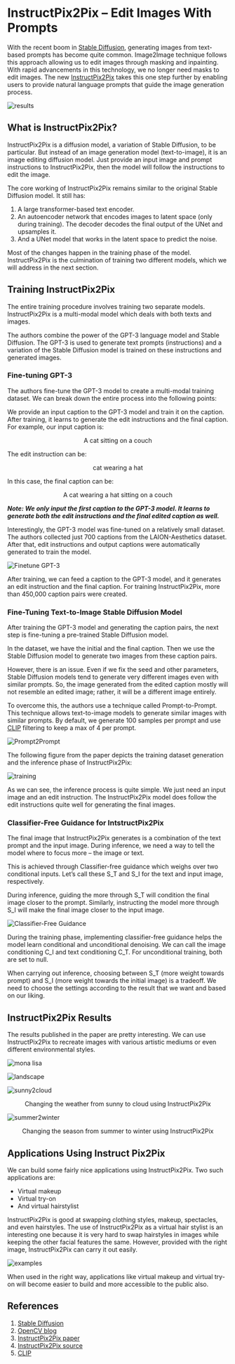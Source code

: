 # InstructPix2Pix – Edit Images With Prompts

With the recent boom in [Stable Diffusion](https://github.com/Stability-AI/stablediffusion), generating images from text-based prompts has become quite common. Image2Image technique follows this approach allowing us to edit images through masking and inpainting. With rapid advancements in this technology, we no longer need masks to edit images. The new [InstructPix2Pix](https://arxiv.org/abs/2211.09800) takes this one step further by enabling users to provide natural language prompts that guide the image generation process.

![results](images/instructpix2pix-results.png)

## What is InstructPix2Pix?

InstructPix2Pix is a diffusion model, a variation of Stable Diffusion, to be particular. But instead of an image generation model (text-to-image), it is an image editing diffusion model. Just provide an input image and prompt instructions to InstructPix2Pix, then the model will follow the instructions to edit the image.

The core working of InstructPix2Pix remains similar to the original Stable Diffusion model. It still has:

1. A large transformer-based text encoder.
2. An autoencoder network that encodes images to latent space (only during training). The decoder decodes the final output of the UNet and upsamples it.
3. And a UNet model that works in the latent space to predict the noise.

Most of the changes happen in the training phase of the model. InstructPix2Pix is the culmination of training two different models, which we will address in the next section.

## Training InstructPix2Pix

The entire training procedure involves training two separate models. InstructPix2Pix is a multi-modal model which deals with both texts and images.

The authors combine the power of the GPT-3 language model and Stable Diffusion. The GPT-3 is used to generate text prompts (instructions) and a variation of the Stable Diffusion model is trained on these instructions and generated images.

### Fine-tuning GPT-3

The authors fine-tune the GPT-3 model to create a multi-modal training dataset. We can break down the entire process into the following points:

We provide an input caption to the GPT-3 model and train it on the caption. After training, it learns to generate the edit instructions and the final caption. For example, our input caption is:

<p align="center">A cat sitting on a couch</p>

The edit instruction can be:

<p align="center">cat wearing a hat</p>

In this case, the final caption can be:

<p align="center">A cat wearing a hat sitting on a couch</p>

***Note: We only input the first caption to the GPT-3 model. It learns to generate both the edit instructions and the final edited caption as well.***

Interestingly, the GPT-3 model was fine-tuned on a relatively small dataset. The authors collected just 700 captions from the LAION-Aesthetics dataset. After that, edit instructions and output captions were automatically generated to train the model.

![Finetune GPT-3](images/instructpix2pix-generating-caption-paris-using-gpt-3.png)

After training, we can feed a caption to the GPT-3 model, and it generates an edit instruction and the final caption. For training InstructPix2Pix, more than 450,000 caption pairs were created.

### Fine-Tuning Text-to-Image Stable Diffusion Model

After training the GPT-3 model and generating the caption pairs, the next step is fine-tuning a pre-trained Stable Diffusion model.

In the dataset, we have the initial and the final caption. Then we use the Stable Diffusion model to generate two images from these caption pairs.

However, there is an issue. Even if we fix the seed and other parameters, Stable Diffusion models tend to generate very different images even with similar prompts. So, the image generated from the edited caption mostly will not resemble an edited image; rather, it will be a different image entirely.

To overcome this, the authors use a technique called Prompt-to-Prompt. This technique allows text-to-image models to generate similar images with similar prompts. By default, we generate 100 samples per prompt and use [CLIP](https://github.com/openai/CLIP) filtering to keep a max of 4 per prompt.

![Prompt2Prompt](images/instructpix2pix-with-and-without-prompt-to-prompt.png)

The following figure from the paper depicts the training dataset generation and the inference phase of InstructPix2Pix:

![training](images/instructpix2pix-training-pipeline.png)

As we can see, the inference process is quite simple. We just need an input image and an edit instruction. The InstructPix2Pix model does follow the edit instructions quite well for generating the final images.

### Classifier-Free Guidance for IntstructPix2Pix

The final image that InstructPix2Pix generates is a combination of the text prompt and the input image. During inference, we need a way to tell the model where to focus more – the image or text.

This is achieved through Classifier-free guidance which weighs over two conditional inputs. Let’s call these S_T and S_I for the text and input image, respectively.

During inference, guiding the more through S_T will condition the final image closer to the prompt. Similarly, instructing the model more through S_I will make the final image closer to the input image.

![Classifier-Free Guidance](images/instructpix2pix-classifier-free-guidance.png)

During the training phase, implementing classifier-free guidance helps the model learn conditional and unconditional denoising. We can call the image conditioning C_I and text conditioning C_T. For unconditional training, both are set to null.

When carrying out inference, choosing between S_T (more weight towards prompt) and S_I (more weight towards the initial image) is a tradeoff. We need to choose the settings according to the result that we want and based on our liking.

## InstructPix2Pix Results

The results published in the paper are pretty interesting. We can use InstructPix2Pix to recreate images with various artistic mediums or even different environmental styles.

![mona lisa](images/instructpix2pix-mona-lisa-transform.png)

![landscape](images/instructpix2pix-landscape-transform.png)

![sunny2cloud](images/instructpix2pix-sunny-to-cloudy.png)
<p align="center">Changing the weather from sunny to cloud using InstructPix2Pix</p>

![summer2winter](images/instructpix2pix-summer-to-winter.png)
<p align="center">Changing the season from summer to winter using InstructPix2Pix</p>

## Applications Using Instruct Pix2Pix

We can build some fairly nice applications using InstructPix2Pix. Two such applications are:

- Virtual makeup
- Virtual try-on
- And virtual hairstylist

InstructPix2Pix is good at swapping clothing styles, makeup, spectacles, and even hairstyles. The use of InstructPix2Pix as a virtual hair stylist is an interesting one because it is very hard to swap hairstyles in images while keeping the other facial features the same. However, provided with the right image, InstructPix2Pix can carry it out easily.

![examples](images/intructpix2pix-examples.gif)

When used in the right way, applications like virtual makeup and virtual try-on will become easier to build and more accessible to the public also.

## References

1. [Stable Diffusion](https://github.com/Stability-AI/stablediffusion)
2. [OpenCV blog](https://learnopencv.com/stable-diffusion-generative-ai/)
3. [InstructPix2Pix paper](https://arxiv.org/abs/2211.09800)
4. [InstructPix2Pix source](https://github.com/timothybrooks/instruct-pix2pix)
5. [CLIP](https://github.com/openai/CLIP)

